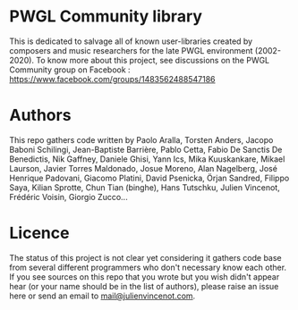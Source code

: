 # PWGL Community library
This is dedicated to salvage all of known user-libraries created by composers and music researchers for the late PWGL environment (2002-2020). To know more about this project, see discussions on the PWGL Community group on Facebook : https://www.facebook.com/groups/1483562488547186

# Authors
This repo gathers code written by Paolo Aralla, Torsten Anders, Jacopo Baboni Schilingi, Jean-Baptiste Barrière, Pablo Cetta, Fabio De Sanctis De Benedictis, Nik Gaffney, Daniele Ghisi, Yann Ics, Mika Kuuskankare, Mikael Laurson, Javier Torres Maldonado, Josue Moreno, Alan Nagelberg, José Henrique Padovani, Giacomo Platini, David Psenicka, Örjan Sandred, Filippo Saya, Kilian Sprotte, Chun Tian (binghe), Hans Tutschku, Julien Vincenot, Frédéric Voisin, Giorgio Zucco...

# Licence
The status of this project is not clear yet considering it gathers code base from several different programmers who don't necessary know each other. If you see sources on this repo that you wrote but you wish didn't appear hear (or your name should be in the list of authors), please raise an issue here or send an email to mail@julienvincenot.com.




